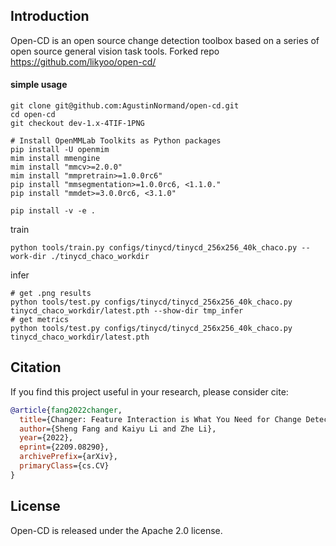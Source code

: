 ## Introduction
Open-CD is an open source change detection toolbox based on a series of open source general vision task tools.
Forked repo https://github.com/likyoo/open-cd/

#### simple usage

```
git clone git@github.com:AgustinNormand/open-cd.git
cd open-cd
git checkout dev-1.x-4TIF-1PNG
```

```
# Install OpenMMLab Toolkits as Python packages
pip install -U openmim
mim install mmengine
mim install "mmcv>=2.0.0"
mim install "mmpretrain>=1.0.0rc6"
pip install "mmsegmentation>=1.0.0rc6, <1.1.0."
pip install "mmdet>=3.0.0rc6, <3.1.0"

pip install -v -e .
```

train
```
python tools/train.py configs/tinycd/tinycd_256x256_40k_chaco.py --work-dir ./tinycd_chaco_workdir
```
infer
```
# get .png results
python tools/test.py configs/tinycd/tinycd_256x256_40k_chaco.py  tinycd_chaco_workdir/latest.pth --show-dir tmp_infer
# get metrics
python tools/test.py configs/tinycd/tinycd_256x256_40k_chaco.py  tinycd_chaco_workdir/latest.pth
```

## Citation

If you find this project useful in your research, please consider cite:

```bibtex
@article{fang2022changer,
  title={Changer: Feature Interaction is What You Need for Change Detection}, 
  author={Sheng Fang and Kaiyu Li and Zhe Li},
  year={2022},
  eprint={2209.08290},
  archivePrefix={arXiv},
  primaryClass={cs.CV}
}
```

## License

Open-CD is released under the Apache 2.0 license.

